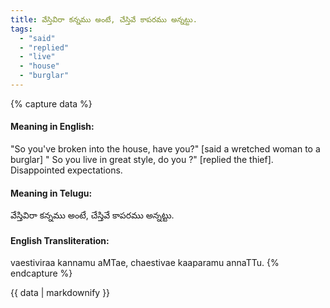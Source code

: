 ```yaml
---
title: వేస్తివిరా కన్నము అంటే, చేస్తివే కాపరము అన్నట్టు.
tags:
  - "said"
  - "replied"
  - "live"
  - "house"
  - "burglar"
---
```


{% capture data %}
#### Meaning in English:
"So you've broken into the house, have you?" [said a wretched woman to a burglar] " So you live in great style, do you ?" [replied the thief].
Disappointed expectations.

#### Meaning in Telugu:
వేస్తివిరా కన్నము అంటే, చేస్తివే కాపరము అన్నట్టు.

#### English Transliteration:
vaestiviraa kannamu aMTae, chaestivae kaaparamu annaTTu.
{% endcapture %}

{{ data | markdownify }}


